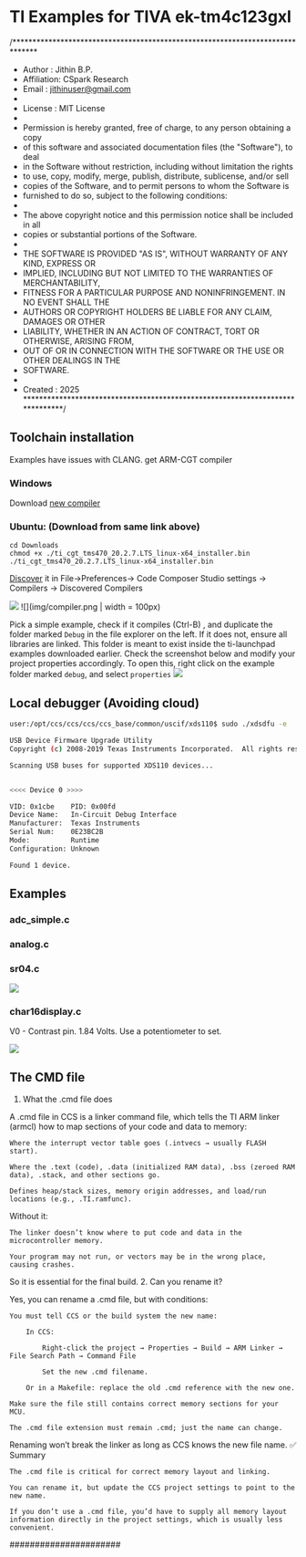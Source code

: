 # TI Examples for TIVA ek-tm4c123gxl


/******************************************************************************
 * Author   : Jithin B.P.
 * Affiliation: CSpark Research
 * Email    : jithinuser@gmail.com
 *
 * License  : MIT License
 *
 * Permission is hereby granted, free of charge, to any person obtaining a copy
 * of this software and associated documentation files (the "Software"), to deal
 * in the Software without restriction, including without limitation the rights
 * to use, copy, modify, merge, publish, distribute, sublicense, and/or sell
 * copies of the Software, and to permit persons to whom the Software is
 * furnished to do so, subject to the following conditions:
 *
 * The above copyright notice and this permission notice shall be included in all
 * copies or substantial portions of the Software.
 *
 * THE SOFTWARE IS PROVIDED "AS IS", WITHOUT WARRANTY OF ANY KIND, EXPRESS OR
 * IMPLIED, INCLUDING BUT NOT LIMITED TO THE WARRANTIES OF MERCHANTABILITY,
 * FITNESS FOR A PARTICULAR PURPOSE AND NONINFRINGEMENT. IN NO EVENT SHALL THE
 * AUTHORS OR COPYRIGHT HOLDERS BE LIABLE FOR ANY CLAIM, DAMAGES OR OTHER
 * LIABILITY, WHETHER IN AN ACTION OF CONTRACT, TORT OR OTHERWISE, ARISING FROM,
 * OUT OF OR IN CONNECTION WITH THE SOFTWARE OR THE USE OR OTHER DEALINGS IN THE
 * SOFTWARE.
 *
 * Created  : 2025
 ******************************************************************************/

## Toolchain installation


Examples have issues with CLANG. get ARM-CGT compiler

### Windows
Download [new compiler](https://www.ti.com/tool/ARM-CGT#downloads)

### Ubuntu: (Download from same link above)

```
cd Downloads
chmod +x ./ti_cgt_tms470_20.2.7.LTS_linux-x64_installer.bin
./ti_cgt_tms470_20.2.7.LTS_linux-x64_installer.bin
```

[Discover](https://software-dl.ti.com/ccs/esd/documents/ccs_compiler-installation-selection.html#compiler-discovery) it in File->Preferences-> Code Composer Studio settings -> Compilers -> Discovered Compilers

![](img/compiler.png)
![](img/compiler.png | width = 100px)

Pick a simple example, check if it compiles (Ctrl-B) , and duplicate the folder marked `Debug` in the file explorer on the left. If it does not, ensure all libraries are linked. This folder is meant to exist inside the ti-launchpad examples downloaded earlier. Check the screenshot below and modify your project properties accordingly. To open this, right click on the example folder marked `debug`, and select `properties`
![](img/include.png)

## Local debugger (Avoiding cloud)

```bash
user:/opt/ccs/ccs/ccs/ccs_base/common/uscif/xds110$ sudo ./xdsdfu -e

USB Device Firmware Upgrade Utility
Copyright (c) 2008-2019 Texas Instruments Incorporated.  All rights reserved.

Scanning USB buses for supported XDS110 devices...


<<<< Device 0 >>>>

VID: 0x1cbe    PID: 0x00fd
Device Name:   In-Circuit Debug Interface
Manufacturer:  Texas Instruments
Serial Num:    0E23BC2B
Mode:          Runtime
Configuration: Unknown

Found 1 device.
```


## Examples

### adc_simple.c

### analog.c

### sr04.c


![](img/sr04.jpeg)

### char16display.c

V0 - Contrast pin. 1.84 Volts. Use a potentiometer to set.

![](img/display.jpeg)










## The CMD file


1. What the .cmd file does

A .cmd file in CCS is a linker command file, which tells the TI ARM linker (armcl) how to map sections of your code and data to memory:

    Where the interrupt vector table goes (.intvecs → usually FLASH start).

    Where the .text (code), .data (initialized RAM data), .bss (zeroed RAM data), .stack, and other sections go.

    Defines heap/stack sizes, memory origin addresses, and load/run locations (e.g., .TI.ramfunc).

Without it:

    The linker doesn’t know where to put code and data in the microcontroller memory.

    Your program may not run, or vectors may be in the wrong place, causing crashes.

So it is essential for the final build.
2. Can you rename it?

Yes, you can rename a .cmd file, but with conditions:

    You must tell CCS or the build system the new name:

        In CCS:

            Right-click the project → Properties → Build → ARM Linker → File Search Path → Command File

            Set the new .cmd filename.

        Or in a Makefile: replace the old .cmd reference with the new one.

    Make sure the file still contains correct memory sections for your MCU.

    The .cmd file extension must remain .cmd; just the name can change.

Renaming won’t break the linker as long as CCS knows the new file name.
✅ Summary

    The .cmd file is critical for correct memory layout and linking.

    You can rename it, but update the CCS project settings to point to the new name.

    If you don’t use a .cmd file, you’d have to supply all memory layout information directly in the project settings, which is usually less convenient.

######################







